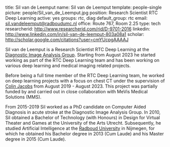 title: Sil van de Leemput
name: Sil van de Leemput
template: people-single
picture: people/Sil_van_de_Leemput.jpg
position: Research Scientist RTC Deep Learning
active: yes
groups: rtc, diag
default_group: rtc
email: sil.vandeleemput@radboudumc.nl
office: Route 767, Room 2.25
type: tech
researcherid: http://www.researcherid.com/rid/D-9701-2016
linkedin: http://www.linkedin.com/in/sil-van-de-leemput-803a08a1
scholar: http://scholar.google.com/citations?user=cmYUcpgAAAAJ

Sil van de Leemput is a Research Scientist RTC Deep Learning at the [Diagnostic Image Analysis Group](https://www.diagnijmegen.nl/). Starting from August 2023 he started working as part of the RTC Deep Learning team and has been working on various deep learning and medical imaging related projects.

Before being a full time member of the RTC Deep Learning team, he worked on deep learning projects with a focus on chest CT under the supervision of [Colin Jacobs](https://www.diagnijmegen.nl/people/colin-jacobs/) from August 2019 - August 2023. This project was partially funded by and carried out in close collaboration with MeVis Medical Solutions (MMS). 

From 2015-2019 Sil worked as a PhD candidate on Computer Aided Diagnosis in acute stroke at the Diagnostic Image Analysis Group. In 2010, Sil obtained a Bachelor of Technology (with Honours) in Design for Virtual Theater and Games at the University of the Arts Utrecht. Subsequently, he studied Artificial Intelligence at the <a href="http://www.ru.nl/">Radboud University</a> in Nijmegen, for which he obtained his Bachelor degree in 2013 (Cum Laude) and his Master degree in 2015 (Cum Laude). 
